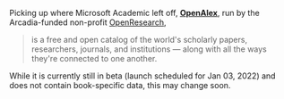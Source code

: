 Picking up where Microsoft Academic left off, **[OpenAlex](https://openalex.org/about)**, run by the Arcadia-funded non-profit [OpenResearch](https://ourresearch.org/), 

> is a free and open catalog of the world's scholarly papers, researchers, journals, and institutions — along with all the ways they're connected to one another.

While it is currently still in beta (launch scheduled for Jan 03, 2022) and does not contain book-specific data, this may change soon.